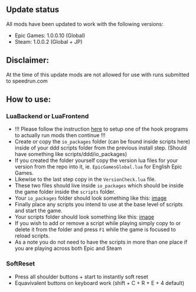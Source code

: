 ## Update status
All mods have been updated to work with the following versions:
- Epic Games: 1.0.0.10 (Global)
- Steam: 1.0.0.2 (Global + JP)

## Disclaimer:
At the time of this update mods are not allowed for use with runs submitted to speedrun.com

## How to use:

### LuaBackend or LuaFrontend
- !!! Please follow the instruction [here](../LUA.md) to setup one of the hook programs to actually run mods then continue !!!
- Create or copy the `io_packages` folder (can be found inside scripts here) inside of your ddd scripts folder from the previous install step. (Should have something like scripts/ddd/io_packages)
- If you created the folder yourself copy the version lua files for your version from the repo into it, ie. `EpicGamesGlobal.lua` for English Epic Games.
- Likewise to the last step copy in the `VersionCheck.lua` file.
- These two files should live inside `io_packages` which should be inside the game folder inside the `scripts` folder.
- Your `io_packages` folder should look something like this: [image](../images/io_packages.png)
- Finally place any scripts you intend to use at the base level of scripts and start the game.
- Your scripts folder should look something like this: [image](../images/game_scripts.png)
- If you wish to add or remove a script while playing simply copy to or delete it from the folder and press `F1` while the game is focused to reload scripts.
- As a note you do not need to have the scripts in more than one place if you are playing across both Epic and Steam

### SoftReset
- Press all shoulder buttons + start to instantly soft reset
- Equavivalent buttons on keyboard work (shift + C + R + E + 4 default)
